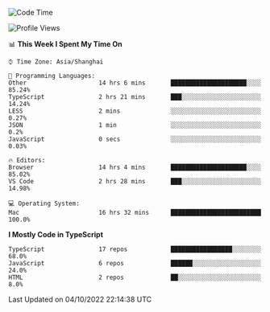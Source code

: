 <!--START_SECTION:waka-->
![Code Time](http://img.shields.io/badge/Code%20Time-2%2C892%20hrs%2027%20mins-blue)

![Profile Views](http://img.shields.io/badge/Profile%20Views-0-blue)

📊 **This Week I Spent My Time On** 

```text
⌚︎ Time Zone: Asia/Shanghai

💬 Programming Languages: 
Other                    14 hrs 6 mins       █████████████████████░░░░   85.24% 
TypeScript               2 hrs 21 mins       ███░░░░░░░░░░░░░░░░░░░░░░   14.24% 
LESS                     2 mins              ░░░░░░░░░░░░░░░░░░░░░░░░░   0.27% 
JSON                     1 min               ░░░░░░░░░░░░░░░░░░░░░░░░░   0.2% 
JavaScript               0 secs              ░░░░░░░░░░░░░░░░░░░░░░░░░   0.03%

🔥 Editors: 
Browser                  14 hrs 4 mins       █████████████████████░░░░   85.02% 
VS Code                  2 hrs 28 mins       ███░░░░░░░░░░░░░░░░░░░░░░   14.98%

💻 Operating System: 
Mac                      16 hrs 32 mins      █████████████████████████   100.0%

```

**I Mostly Code in TypeScript** 

```text
TypeScript               17 repos            █████████████████░░░░░░░░   68.0% 
JavaScript               6 repos             ██████░░░░░░░░░░░░░░░░░░░   24.0% 
HTML                     2 repos             ██░░░░░░░░░░░░░░░░░░░░░░░   8.0%

```



 Last Updated on 04/10/2022 22:14:38 UTC
<!--END_SECTION:waka-->

